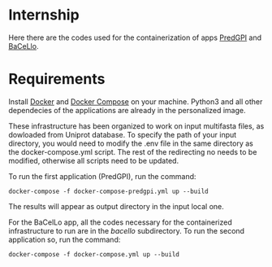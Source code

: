 # Internship

Here there are the codes used for the containerization of apps [PredGPI](https://bmcbioinformatics.biomedcentral.com/articles/10.1186/1471-2105-9-392) and [BaCeLlo](https://academic.oup.com/bioinformatics/article/22/14/e408/228072).

# Requirements

Install [Docker](https://docs.docker.com/get-docker/) and [Docker Compose](https://docs.docker.com/compose/install/) on your machine.
Python3 and all other dependecies of the applications are already in the personalized image.

These infrastructure has been organized to work on input multifasta files, as dowloaded from Uniprot database. 
To specify the path of your input directory, you would need to modify the .env file in the same directory as the docker-compose.yml script. 
The rest of the redirecting no needs to be modified, otherwise all scripts need to be updated. 

To run the first application (PredGPI), run the command: 
```
docker-compose -f docker-compose-predgpi.yml up --build
```

The results will appear as output directory in the input local one. 

For the BaCelLo app, all the codes necessary for the containerized infrastructure to run are in the *bacello* subdirectory. 
To run the second application so, run the command:

```
docker-compose -f docker-compose.yml up --build
```
